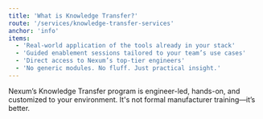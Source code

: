 ```yaml
---
title: 'What is Knowledge Transfer?'
route: '/services/knowledge-transfer-services'
anchor: 'info'
items:
  - 'Real-world application of the tools already in your stack'
  - 'Guided enablement sessions tailored to your team’s use cases'
  - 'Direct access to Nexum’s top-tier engineers'
  - 'No generic modules. No fluff. Just practical insight.'
---
```


Nexum’s Knowledge Transfer program is engineer-led, hands-on, and customized to your environment. It's not formal manufacturer training—it’s better.
